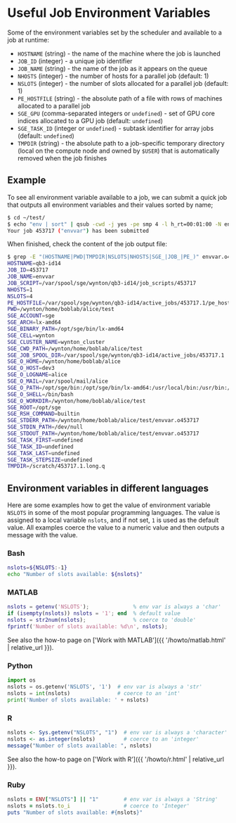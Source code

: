 # Useful Job Environment Variables

Some of the environment variables set by the scheduler and available to a job at runtime:

* `HOSTNAME` (string) - the name of the machine where the job is launched
* `JOB_ID` (integer) - a unique job identifier
* `JOB_NAME` (string) - the name of the job as it appears on the queue
* `NHOSTS` (integer) - the number of hosts for a parallel job (default: 1)
* `NSLOTS` (integer) - the number of slots allocated for a parallel job (default: 1)
* `PE_HOSTFILE` (string) - the absolute path of a file with rows of machines allocated to a parallel job
* `SGE_GPU` (comma-separated integers or `undefined`) - set of GPU core indices allocated to a GPU job (default: `undefined`)
* `SGE_TASK_ID` (integer or `undefined`) - subtask identifier for array jobs (default: `undefined`)
* `TMPDIR` (string) - the absolute path to a job-specific temporary directory (local on the compute node and owned by `$USER`) that is automatically removed when the job finishes


## Example

To see all environment variable available to a job, we can submit a quick job that outputs all environment variables and their values sorted by name;

```sh
$ cd ~/test/
$ echo "env | sort" | qsub -cwd -j yes -pe smp 4 -l h_rt=00:01:00 -N envvar
Your job 453717 ("envvar") has been submitted
```

When finished, check the content of the job output file:

```sh
$ grep -E "(HOSTNAME|PWD|TMPDIR|NSLOTS|NHOSTS|SGE_|JOB_|PE_)" envvar.o453717
HOSTNAME=qb3-id14
JOB_ID=453717
JOB_NAME=envvar
JOB_SCRIPT=/var/spool/sge/wynton/qb3-id14/job_scripts/453717
NHOSTS=1
NSLOTS=4
PE_HOSTFILE=/var/spool/sge/wynton/qb3-id14/active_jobs/453717.1/pe_hostfile
PWD=/wynton/home/boblab/alice/test
SGE_ACCOUNT=sge
SGE_ARCH=lx-amd64
SGE_BINARY_PATH=/opt/sge/bin/lx-amd64
SGE_CELL=wynton
SGE_CLUSTER_NAME=wynton_cluster
SGE_CWD_PATH=/wynton/home/boblab/alice/test
SGE_JOB_SPOOL_DIR=/var/spool/sge/wynton/qb3-id14/active_jobs/453717.1
SGE_O_HOME=/wynton/home/boblab/alice
SGE_O_HOST=dev3
SGE_O_LOGNAME=alice
SGE_O_MAIL=/var/spool/mail/alice
SGE_O_PATH=/opt/sge/bin:/opt/sge/bin/lx-amd64:/usr/local/bin:/usr/bin:/usr/local/sbin:/usr/sbin:/wynton/home/boblab/alice/.local/bin:/wynton/home/boblab/alice/bin
SGE_O_SHELL=/bin/bash
SGE_O_WORKDIR=/wynton/home/boblab/alice/test
SGE_ROOT=/opt/sge
SGE_RSH_COMMAND=builtin
SGE_STDERR_PATH=/wynton/home/boblab/alice/test/envvar.o453717
SGE_STDIN_PATH=/dev/null
SGE_STDOUT_PATH=/wynton/home/boblab/alice/test/envvar.o453717
SGE_TASK_FIRST=undefined
SGE_TASK_ID=undefined
SGE_TASK_LAST=undefined
SGE_TASK_STEPSIZE=undefined
TMPDIR=/scratch/453717.1.long.q
```


## Environment variables in different languages

Here are some examples how to get the value of environment variable `NSLOTS` in some of the most popular programming languages.  The value is assigned to a local variable `nslots`, and if not set, `1` is used as the default value.  All examples coerce the value to a numeric value and then outputs a message with the value.

### Bash

```sh
nslots=${NSLOTS:-1}
echo "Number of slots available: ${nslots}"
```

### MATLAB

```matlab
nslots = getenv('NSLOTS');              % env var is always a 'char'
if (isempty(nslots)) nslots = '1'; end  % default value
nslots = str2num(nslots);               % coerce to 'double'
fprintf('Number of slots available: %d\n', nslots);
```

See also the how-to page on ['Work with MATLAB']({{ '/howto/matlab.html' | relative_url }}).



### Python

```python
import os
nslots = os.getenv('NSLOTS', '1')  # env var is always a 'str'
nslots = int(nslots)               # coerce to an 'int'
print('Number of slots available: ' + nslots)
```

### R

```r
nslots <- Sys.getenv("NSLOTS", "1")  # env var is always a 'character'
nslots <- as.integer(nslots)         # coerce to an 'integer'
message("Number of slots available: ", nslots)
```

See also the how-to page on ['Work with R']({{ '/howto/r.html' | relative_url }}).


### Ruby

```ruby
nslots = ENV["NSLOTS"] || "1"        # env var is always a 'String'
nslots = nslots.to_i                 # coerce to 'Integer'
puts "Number of slots available: #{nslots}"
```

